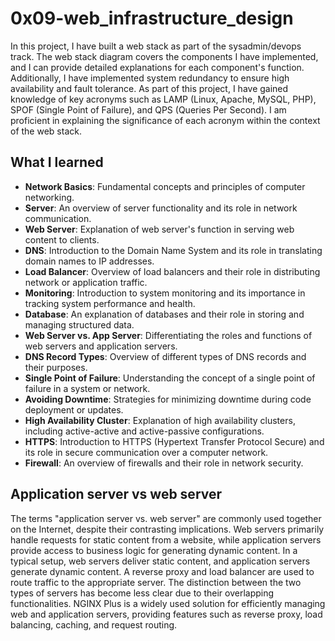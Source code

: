 # 0x09-web_infrastructure_design

In this project, I have built a web stack as part of the sysadmin/devops track.
The web stack diagram covers the components I have implemented, and I can
provide detailed explanations for each component's function. Additionally, I
have implemented system redundancy to ensure high availability and fault
tolerance. As part of this project, I have gained knowledge of key acronyms such
as LAMP (Linux, Apache, MySQL, PHP), SPOF (Single Point of Failure), and QPS
(Queries Per Second). I am proficient in explaining the significance of each
acronym within the context of the web stack.

## What I learned
- **Network Basics**: Fundamental concepts and principles of computer networking.
- **Server**: An overview of server functionality and its role in network communication.
- **Web Server**: Explanation of web server's function in serving web content to clients.
- **DNS**: Introduction to the Domain Name System and its role in translating domain names to IP addresses.
- **Load Balancer**: Overview of load balancers and their role in distributing network or application traffic.
- **Monitoring**: Introduction to system monitoring and its importance in tracking system performance and health.
- **Database**: An explanation of databases and their role in storing and managing structured data.
- **Web Server vs. App Server**: Differentiating the roles and functions of web servers and application servers.
- **DNS Record Types**: Overview of different types of DNS records and their purposes.
- **Single Point of Failure**: Understanding the concept of a single point of failure in a system or network.
- **Avoiding Downtime**: Strategies for minimizing downtime during code deployment or updates.
- **High Availability Cluster**: Explanation of high availability clusters, including active-active and active-passive configurations.
- **HTTPS**: Introduction to HTTPS (Hypertext Transfer Protocol Secure) and its role in secure communication over a computer network.
- **Firewall**: An overview of firewalls and their role in network security.

## Application server vs web server
The terms "application server vs. web server" are commonly used together on the Internet, despite their contrasting implications. Web servers primarily handle requests for static content from a website, while application servers provide access to business logic for generating dynamic content. In a typical setup, web servers deliver static content, and application servers generate dynamic content. A reverse proxy and load balancer are used to route traffic to the appropriate server. The distinction between the two types of servers has become less clear due to their overlapping functionalities. NGINX Plus is a widely used solution for efficiently managing web and application servers, providing features such as reverse proxy, load balancing, caching, and request routing.
